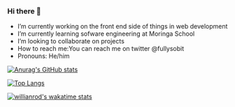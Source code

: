 ### Hi there 👋

- I’m currently working on the front end side of things in web development
- I’m currently learning sofware engineering at Moringa School
- I’m looking to collaborate on projects 
- How to reach me:You can reach me on twitter @fullysobit
- Pronouns: He/him


[![Anurag's GitHub stats](https://github-readme-stats.vercel.app/api?username=sobitd)](https://github.com/anuraghazra/github-readme-stats)

  [![Top Langs](https://github-readme-stats.vercel.app/api/top-langs/?username=sobitd)](https://github.com/anuraghazra/github-readme-stats) 
  
   [![willianrod's wakatime stats](https://github-readme-stats.vercel.app/api/wakatime?username=Johnnypaps)](https://github.com/anuraghazra/github-readme-stats)
